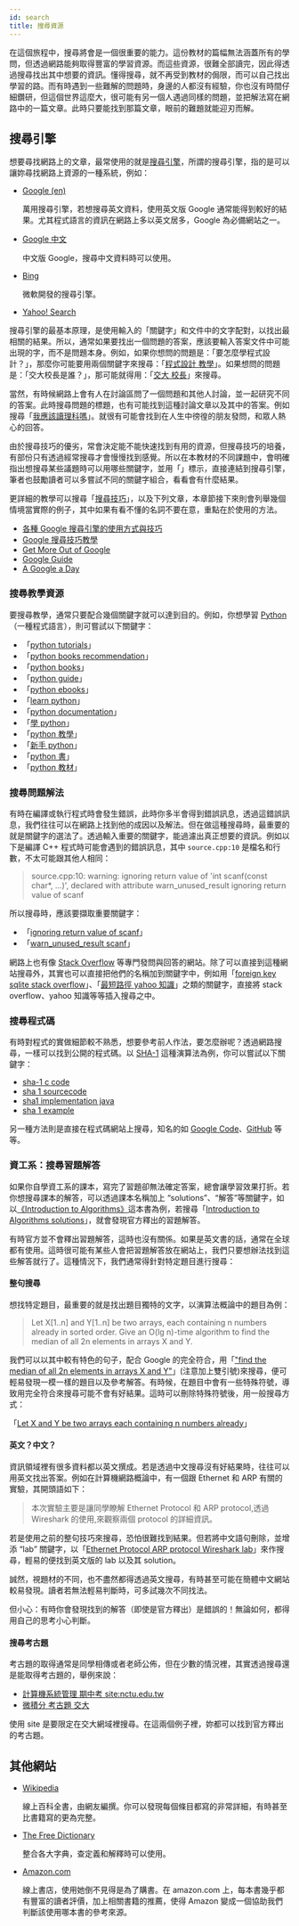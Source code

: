 ```yaml
---
id: search
title: 搜尋資源
---
```


在這個旅程中，搜尋將會是一個很重要的能力。這份教材的篇幅無法涵蓋所有的學問，但透過網路能夠取得豐富的學習資源。而這些資源，很難全部讀完，因此得透過搜尋找出其中想要的資訊。懂得搜尋，就不再受到教材的侷限，而可以自己找出學習的路。而有時遇到一些難解的問題時，身邊的人都沒有經驗，你也沒有時間仔細鑽研，但這個世界這麼大，很可能有另一個人遇過同樣的問題，並把解法寫在網路中的一篇文章。此時只要能找到那篇文章，眼前的難題就能迎刃而解。

## 搜尋引擎

想要尋找網路上的文章，最常使用的就是[搜尋引擎](http://en.wikipedia.org/wiki/Web_search_engine)，所謂的搜尋引擎，指的是可以讓妳尋找網路上資源的一種系統，例如：

*   [Google (en)](https://www.google.com/?hl=en)

    萬用搜尋引擎，若想搜尋英文資料，使用英文版 Google 通常能得到較好的結果。尤其程式語言的資訊在網路上多以英文居多，Google 為必備網站之一。

*   [Google 中文](https://www.google.com.tw/?hl=zh_TW)

    中文版 Google，搜尋中文資料時可以使用。

*   [Bing](http://www.bing.com)

    微軟開發的搜尋引擎。

*   [Yahoo! Search](http://search.yahoo.com)

搜尋引擎的最基本原理，是使用輸入的「關鍵字」和文件中的文字配對，以找出最相關的結果。所以，通常如果要找出一個問題的答案，應該要輸入答案文件中可能出現的字，而不是問題本身。例如，如果你想問的問題是：「要怎麼學程式設計？」，那麼你可能要用兩個關鍵字來搜尋：「[程式設計 教學](https://www.google.com/search?q=%E7%A8%8B%E5%BC%8F%E8%A8%AD%E8%A8%88+%E6%95%99%E5%AD%B8)」。如果想問的問題是：「交大校長是誰？」，那可能就得用：「[交大 校長](https://www.google.com/search?q=%E4%BA%A4%E5%A4%A7+%E6%A0%A1%E9%95%B7)」來搜尋。

當然，有時候網路上會有人在討論區問了一個問題和其他人討論，並一起研究不同的答案。此時搜尋問題的標題，也有可能找到這種討論文章以及其中的答案。例如搜尋「[我應該讀理科嗎](https://www.google.com/search?q=%E6%88%91%E6%87%89%E8%A9%B2%E8%AE%80%E7%90%86%E7%A7%91%E5%97%8E)」。就很有可能會找到在人生中徬徨的朋友發問，和眾人熱心的回答。

由於搜尋技巧的優劣，常會決定能不能快速找到有用的資源，但搜尋技巧的培養，有部份只有透過經常搜尋才會慢慢找到感覺。所以在本教材的不同課題中，會明確指出想搜尋某些議題時可以用哪些關鍵字，並用「」標示，直接連結到搜尋引擎，筆者也鼓勵讀者可以多嘗試不同的關鍵字組合，看看會有什麼結果。

更詳細的教學可以搜尋「[搜尋技巧](https://www.google.com/search?q=%E6%90%9C%E5%B0%8B%E6%8A%80%E5%B7%A7)」，以及下列文章，本章節接下來則會列舉幾個情境當實際的例子，其中如果有看不懂的名詞不要在意，重點在於使用的方法。

*   [各種 Google 搜尋引擎的使用方式與技巧](http://www.gtwang.org/2013/10/tips-use-google-search-efficiently.html)
*   [Google 搜尋技巧教學](http://www.playpcesor.com/2014/05/google-search-tips-20.html)
*   [Get More Out of Google](http://www.hackcollege.com/blog/2011/11/23/infographic-get-more-out-of-google.html)
*   [Google Guide](http://www.googleguide.com)
*   [A Google a Day](http://www.agoogleaday.com)

### 搜尋教學資源

要搜尋教學，通常只要配合幾個關鍵字就可以達到目的。例如，你想學習 [Python](http://en.wikipedia.org/wiki/Python_%28programming_language%29)（一種程式語言），則可嘗試以下關鍵字：

*   「[python tutorials](https://www.google.com/search?q=python+tutorials)」
*   「[python books recommendation](https://www.google.com/search?q=python+books+recommendation)」
*   「[python books](https://www.google.com/search?q=python+books)」
*   「[python guide](https://www.google.com/search?q=python+guide)」
*   「[python ebooks](https://www.google.com/search?q=python+ebooks)」
*   「[learn python](https://www.google.com/search?q=learn+python)」
*   「[python documentation](https://www.google.com/search?q=python+documentation)」
*   「[學 python](https://www.google.com/search?q=%E5%AD%B8+python)」
*   「[python 教學](https://www.google.com/search?q=python+%E6%95%99%E5%AD%B8)」
*   「[新手 python](https://www.google.com/search?q=%E6%96%B0%E6%89%8B+python)」
*   「[python 書](https://www.google.com/search?q=python+%E6%9B%B8)」
*   「[python 教材](https://www.google.com/search?q=python+%E6%95%99%E6%9D%90)」

### 搜尋問題解法

有時在編譯或執行程式時會發生錯誤，此時你多半會得到錯誤訊息，透過這錯誤訊息，我們往往可以在網路上找到他的成因以及解法。但在做這種搜尋時，最重要的就是關鍵字的選法了。透過輸入重要的關鍵字，能過濾出真正想要的資訊。例如以下是編譯 C++ 程式時可能會遇到的錯誤訊息，其中 `source.cpp:10` 是檔名和行數，不太可能跟其他人相同：

> source.cpp:10: warning: ignoring return value of 'int scanf(const char*, ...)',
> declared with attribute warn_unused_result
> ignoring return value of scanf

所以搜尋時，應該要擷取重要關鍵字：

*   「[ignoring return value of scanf](https://www.google.com/search?q=ignoring+return+value+of+scanf)」
*   「[warn_unused_result scanf](https://www.google.com/search?q=warn_unused_result+scanf)」

網路上也有像 [Stack Overflow](http://stackoverflow.com) 等專門發問與回答的網站。除了可以直接到這種網站搜尋外，其實也可以直接把他們的名稱加到關鍵字中，例如用「[foreign key sqlite stack overflow](https://www.google.com/search?q=foreign+key+sqlite+stack+overflow)」、「[最短路徑 yahoo 知識](https://www.google.com/search?q=%E6%9C%80%E7%9F%AD%E8%B7%AF%E5%BE%91+yahoo+%E7%9F%A5%E8%AD%98)」之類的關鍵字，直接將 stack overflow、yahoo 知識等等插入搜尋之中。

### 搜尋程式碼

有時對程式的實做細節較不熟悉，想要參考前人作法，要怎麼辦呢？透過網路搜尋，一樣可以找到公開的程式碼。以 [SHA-1](http://en.wikipedia.org/wiki/SHA-1) 這種演算法為例，你可以嘗試以下關鍵字：

*   [sha-1 c code](https://www.google.com/search?q=sha-1+code)
*   [sha 1 sourcecode](https://www.google.com/search?q=sha+1+sourcecode)
*   [sha1 implementation java](https://www.google.com/search?q=sha1+implementation+java)
*   [sha 1 example](https://www.google.com/search?q=sha+1+example)

另一種方法則是直接在程式碼網站上搜尋，知名的如 [Google Code](http://code.google.com)、[GitHub](https://github.com) 等等。

### 資工系：搜尋習題解答

如果你自學資工系的課本，寫完了習題卻無法確定答案，總會讓學習效果打折。若你想搜尋課本的解答，可以透過課本名稱加上 <q>solutions</q>、<q>解答</q>等關鍵字，如以[《Introduction to Algorithms》](http://books.google.com.tw/books?id=3ik0nwEACAAJ)這本書為例，若搜尋「[Introduction to Algorithms solutions](https://www.google.com/search?q=Introduction+to+Algorithms+solutions)」，就會發現官方釋出的習題解答。

有時官方並不會釋出習題解答，這時也沒有關係。如果是英文書的話，通常在全球都有使用。這時很可能有某些人會把習題解答放在網站上，我們只要想辦法找到這些解答就行了。這種情況下，我們通常得針對特定題目進行搜尋：


#### 整句搜尋

想找特定題目，最重要的就是找出題目獨特的文字，以演算法概論中的題目為例：

> Let X[1..n] and Y[1..n] be two arrays, each containing n numbers already in sorted order. Give an O(lg n)-time algorithm to find the median of all 2n elements in arrays X and Y.

我們可以以其中較有特色的句子，配合 Google 的完全符合，用「[&quot;find the median of all 2n elements in arrays X and Y&quot;](https://www.google.com/search?q=%22find+the+median+of+all+2n+elements+in+arrays+X+and+Y%22)」(注意加上雙引號)來搜尋，便可輕易發現一模一樣的題目以及參考解答。有時候，在題目中會有一些特殊符號，導致用完全符合來搜尋可能不會有好結果。這時可以刪除特殊符號後，用一般搜尋方式：

「[Let X and Y be two arrays each containing n numbers already](https://www.google.com/search?q=Let+X+and+Y+be+two+arrays+each+containing+n+numbers+already)」

#### 英文？中文？

資訊領域裡有很多資料都以英文撰成。若是透過中文搜尋沒有好結果時，往往可以用英文找出答案。例如在計算機網路概論中，有一個跟 Ethernet 和 ARP 有關的實驗，其開頭語如下：

> 本次實驗主要是讓同學瞭解 Ethernet Protocol 和 ARP protocol,透過 Wireshark 的使用,來觀察兩個 protocol 的詳細資訊。

若是使用之前的整句技巧來搜尋，恐怕很難找到結果。但若將中文語句刪除，並增添 <q>lab</q> 關鍵字，以「[Ethernet Protocol  ARP protocol Wireshark lab](https://www.google.com/search?q=Ethernet+Protocol+ARP+protocol+Wireshark+lab)」來作搜尋，輕易的便找到英文版的 lab 以及其 solution。

誠然，視題材的不同，也不盡然都得透過英文搜尋，有時甚至可能在簡體中文網站較易發現。讀者若無法輕易判斷時，可多試幾次不同找法。

但小心：有時你會發現找到的解答（即使是官方釋出）是錯誤的！無論如何，都得用自己的思考小心判斷。

#### 搜尋考古題

考古題的取得通常是同學相傳或者老師公佈，但在少數的情況裡，其實透過搜尋還是能取得考古題的，舉例來說：

*   [計算機系統管理 期中考 site:nctu.edu.tw](https://www.google.com/search?q=%E8%A8%88%E7%AE%97%E6%A9%9F%E7%B3%BB%E7%B5%B1%E7%AE%A1%E7%90%86+%E6%9C%9F%E4%B8%AD%E8%80%83+site%3Anctu.edu.tw)
*   [微積分 考古題 交大](https://www.google.com/search?q=%E5%BE%AE%E7%A9%8D%E5%88%86+%E8%80%83%E5%8F%A4%E9%A1%8C+%E4%BA%A4%E5%A4%A7)

使用 site 是要限定在交大網域裡搜尋。在這兩個例子裡，妳都可以找到官方釋出的考古題。

## 其他網站

*   [Wikipedia](http://en.wikipedia.org)

    線上百科全書，由網友編撰。你可以發現每個條目都寫的非常詳細，有時甚至比書籍寫的更為完整。

*   [The Free Dictionary](http://www.thefreedictionary.com)

    整合各大字典，查定義和解釋時可以使用。

*   [Amazon.com](http://www.amazon.com)

    線上書店，使用她倒不見得是為了購書。在 amazon.com 上，每本書幾乎都有豐富的讀者評價，加上相關書籍的推薦，使得 Amazon 變成一個協助我們判斷該使用哪本書的參考來源。
